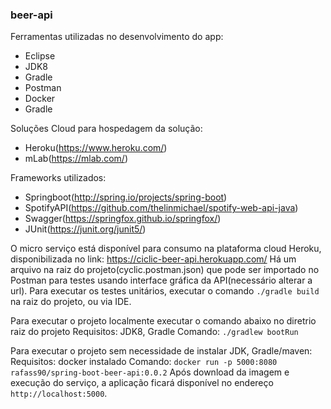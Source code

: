 ### beer-api

Ferramentas utilizadas no desenvolvimento do app:
  - Eclipse
  - JDK8
  - Gradle
  - Postman
  - Docker
  - Gradle

Soluções Cloud para hospedagem da solução:
- Heroku(https://www.heroku.com/)
- mLab(https://mlab.com/)

Frameworks utilizados:
  - Springboot(http://spring.io/projects/spring-boot)
  - SpotifyAPI(https://github.com/thelinmichael/spotify-web-api-java)
  - Swagger(https://springfox.github.io/springfox/)
  - JUnit(https://junit.org/junit5/)


O micro serviço está disponível para consumo na plataforma cloud Heroku, disponibilizada no link:
  https://ciclic-beer-api.herokuapp.com/
Há um arquivo na raiz do projeto(cyclic.postman.json) que pode ser importado no Postman para testes usando interface gráfica da API(necessário alterar a url).
Para executar os testes unitários, executar o comando `./gradle build` na raiz do projeto, ou via IDE.

Para executar o projeto localmente executar o comando abaixo no diretrio raiz do projeto
  Requisitos: JDK8, Gradle
  Comando: `./gradlew bootRun`

Para executar o projeto sem necessidade de instalar JDK, Gradle/maven:
  Requisitos: docker instalado
  Comando: `docker run -p 5000:8080 rafass90/spring-boot-beer-api:0.0.2`
Após download da imagem e execução do serviço, a aplicação ficará disponível no endereço `http://localhost:5000`.




